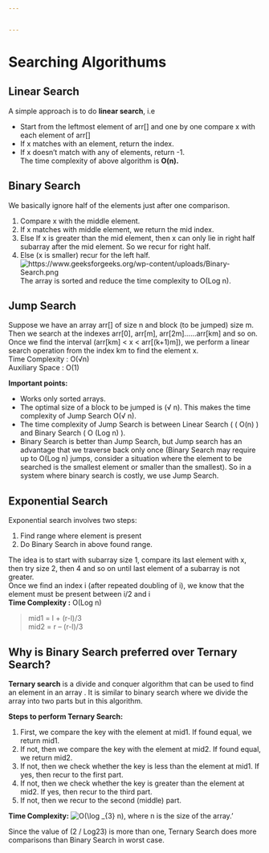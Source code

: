 ```yaml
---


---
```


<h1 id="searching-algorithums">Searching Algorithums</h1>
<h2 id="linear-search">Linear Search</h2>
<p>A simple approach is to do <strong>linear search</strong>, i.e</p>
<ul>
<li>Start from the leftmost element of arr[] and one by one compare x with each element of arr[]</li>
<li>If x matches with an element, return the index.</li>
<li>If x doesn’t match with any of elements, return -1.<br>
<img src="https://media.geeksforgeeks.org/wp-content/cdn-uploads/Linear-Search.png" alt="" title="Click to enlarge">The time complexity of above algorithm is <strong>O(n).</strong></li>
</ul>
<h2 id="binary-search">Binary Search</h2>
<p>We basically ignore half of the elements just after one comparison.</p>
<ol>
<li>Compare x with the middle element.</li>
<li>If x matches with middle element, we return the mid index.</li>
<li>Else If x is greater than the mid element, then x can only lie in right half subarray after the mid element. So we recur for right half.</li>
<li>Else (x is smaller) recur for the left half.<br>
<img src="https://www.geeksforgeeks.org/wp-content/uploads/Binary-Search.png" alt="https://www.geeksforgeeks.org/wp-content/uploads/Binary-Search.png">The array is sorted and reduce the time complexity to O(Log n).</li>
</ol>
<h2 id="jump-search">Jump Search</h2>
<p>Suppose we have an array arr[] of size n and block (to be jumped) size m. Then we search at the indexes arr[0], arr[m], arr[2m]……arr[km] and so on. Once we find the interval (arr[km] &lt; x &lt; arr[(k+1)m]), we perform a linear search operation from the index km to find the element x.<br>
Time Complexity : O(√n)<br>
Auxiliary Space : O(1)</p>
<p><strong>Important points:</strong></p>
<ul>
<li>Works only sorted arrays.</li>
<li>The optimal size of a block to be jumped is (√ n). This makes the time complexity of Jump Search O(√ n).</li>
<li>The time complexity of Jump Search is between Linear Search ( ( O(n) ) and Binary Search ( O (Log n) ).</li>
<li>Binary Search is better than Jump Search, but Jump search has an advantage that we traverse back only once (Binary Search may require up to O(Log n) jumps, consider a situation where the element to be searched is the smallest element or smaller than the smallest). So in a system where binary search is costly, we use Jump Search.</li>
</ul>
<h2 id="exponential-search">Exponential Search</h2>
<p>Exponential search involves two steps:</p>
<ol>
<li>Find range where element is present</li>
<li>Do Binary Search in above found range.</li>
</ol>
<p>The idea is to start with subarray size 1, compare its last element with x, then try size 2, then 4 and so on until last element of a subarray is not greater.<br>
Once we find an index i (after repeated doubling of i), we know that the element must be present between i/2 and i<br>
<strong>Time Complexity :</strong> O(Log n)</p>
<blockquote>
<p>mid1 = l + (r-l)/3<br>
mid2 = r – (r-l)/3</p>
</blockquote>
<h2 id="why-is-binary-search-preferred-over-ternary-search">Why is Binary Search preferred over Ternary Search?</h2>
<p><strong>Ternary search</strong> is a divide and conquer algorithm that can be used to find an element in an array . It is similar to binary search where we divide the array into two parts but in this algorithm.</p>
<p><strong>Steps to perform Ternary Search:</strong></p>
<ol>
<li>First, we compare the key with the element at mid1. If found equal, we return mid1.</li>
<li>If not, then we compare the key with the element at mid2. If found equal, we return mid2.</li>
<li>If not, then we check whether the key is less than the element at mid1. If yes, then recur to the first part.</li>
<li>If not, then we check whether the key is greater than the element at mid2. If yes, then recur to the third part.</li>
<li>If not, then we recur to the second (middle) part.</li>
</ol>
<p><img src="https://media.geeksforgeeks.org/wp-content/uploads/ternaryS-3.png" alt="" title="Click to enlarge"><br>
<strong>Time Complexity:</strong> <img src="https://www.geeksforgeeks.org/wp-content/ql-cache/quicklatex.com-e7d599398d519e7f30b7cee550e75619_l3.svg" alt="O(\log _{3} n)" title="Click to enlarge">, where n is the size of the array.’</p>
<p>Since the value of (2 / Log23) is more than one, Ternary Search does more comparisons than Binary Search in worst case.</p>

